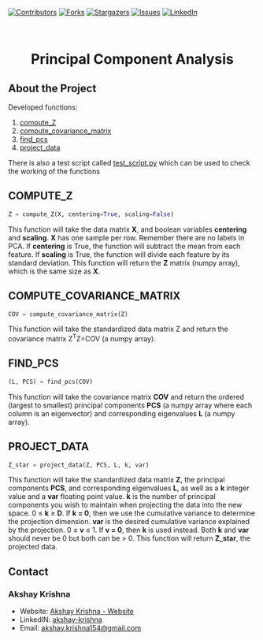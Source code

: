 [![Contributors][contributors-shield]][contributors-url]
[![Forks][forks-shield]][forks-url]
[![Stargazers][stars-shield]][stars-url]
[![Issues][issues-shield]][issues-url]
[![LinkedIn][linkedin-shield]][linkedin-url]

<br />
<p align="center">
<h1 align="center">Principal Component Analysis</h1>
</p>


## About the Project
Developed functions:
1. [compute_Z](#compute_z)
2. [compute_covariance_matrix](#compute_covariance_matrix)
3. [find_pcs](#find_pcs)
4. [project_data](#project_data)

There is also a test script called [test_script.py][test_script] which can be used to check the working of the functions


## COMPUTE_Z

```python
Z = compute_Z(X, centering=True, scaling=False)
```

This function will take the data matrix **X**, and boolean variables **centering** and **scaling**. **X** has one sample per row. Remember there are no labels in PCA. If **centering** is True, the function will subtract the mean from each feature. If **scaling** is True, the function will divide each feature by its standard deviation. This function will return the **Z** matrix (numpy array), which is the same size as **X**.


## COMPUTE_COVARIANCE_MATRIX

```python
COV = compute_covariance_matrix(Z)
```

This function will take the standardized data matrix Z and return the covariance matrix Z<sup>T</sup>Z=COV (a numpy array).


## FIND_PCS

```python
(L, PCS) = find_pcs(COV)
```

This function will take the covariance matrix **COV** and return the ordered (largest to smallest) principal components **PCS** (a numpy array where each column is an eigenvector) and corresponding eigenvalues **L** (a numpy array).


## PROJECT_DATA

```python
Z_star = project_data(Z, PCS, L, k, var)
```

This function will take the standardized data matrix **Z**, the principal components **PCS**, and corresponding eigenvalues **L**, as well as a **k** integer value and a **var** floating point value. **k** is the number of principal components you wish to maintain when projecting the data into the new space. 0 &le; **k** &ge; **D**. If **k = 0**, then we use the cumulative variance to determine the projection dimension. **var** is the desired cumulative variance explained by the projection. 0 &le; **v** &le; 1. If **v = 0**, then **k** is used instead. Both **k** and **var** should never be 0 but both can be > 0. This function will return **Z_star**, the projected data.


## Contact

### Akshay Krishna

-  Website: [Akshay Krishna - Website](https://about.me/akrishna/)
-  LinkedIN: [akshay-krishna](https://www.linkedin.com/in/akshay-krishna-ak)
-  Email: [akshay.krishna154@gmail.com](mailto:akshay.krishna154@gmail.com)

[contributors-shield]: https://img.shields.io/github/contributors/saberzuko/MachineLearningAlgorithms.svg?style=flat-square
[contributors-url]: https://github.com/saberzuko/MachineLearningAlgorithms/graphs/contributors
[forks-shield]: https://img.shields.io/github/forks/saberzuko/MachineLearningAlgorithms.svg?style=flat-square
[forks-url]: https://github.com/saberzuko/MachineLearningAlgorithms/network/members
[stars-shield]: https://img.shields.io/github/stars/saberzuko/MachineLearningAlgorithms.svg?style=flat-square
[stars-url]: https://github.com/saberzuko/MachineLearningAlgorithms/stargazers
[issues-shield]: https://img.shields.io/github/issues/saberzuko/MachineLearningAlgorithms.svg?style=flat-square
[issues-url]: https://github.com/saberzuko/MachineLearningAlgorithms/issues
[linkedin-shield]: https://img.shields.io/badge/-LinkedIn-black.svg?style=flat-square&logo=linkedin&colorB=555
[linkedin-url]: https://linkedin.com/in/akshay-krishna-ak/
[test_script]: https://github.com/saberzuko/MachineLearningAlgorithms/blob/master/PrincipalComponentAnalysis/test_script.py